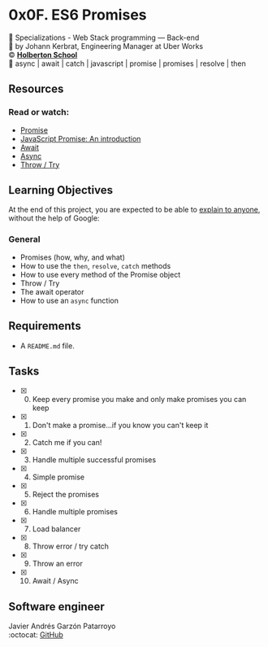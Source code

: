 # 0x0F. ES6 Promises
:open_file_folder: Specializations - Web Stack programming ― Back-end  
:bust_in_silhouette: by Johann Kerbrat, Engineering Manager at Uber Works  
:copyright: **[Holberton School](https://www.holbertonschool.com/)**  
:bookmark: async | await | catch | javascript | promise | promises | resolve | then

## Resources
### Read or watch:
* [Promise](https://developer.mozilla.org/en-US/docs/Web/JavaScript/Reference/Global_Objects/Promise)
* [JavaScript Promise: An introduction](https://web.dev/promises/)
* [Await](https://developer.mozilla.org/en-US/docs/Web/JavaScript/Reference/Operators/await)
* [Async](https://developer.mozilla.org/en-US/docs/Web/JavaScript/Reference/Statements/async_function)
* [Throw / Try](https://developer.mozilla.org/en-US/docs/Web/JavaScript/Reference/Statements/throw)

## Learning Objectives
At the end of this project, you are expected to be able to [explain to anyone](https://fs.blog/2012/04/feynman-technique/), without the help of Google:
### General
* Promises (how, why, and what)
* How to use the ```then```, ```resolve```, ```catch``` methods
* How to use every method of the Promise object
* Throw / Try
* The await operator
* How to use an ```async``` function

## Requirements
* A ```README.md``` file.

## Tasks
* [x] 0. Keep every promise you make and only make promises you can keep
* [x] 1. Don't make a promise...if you know you can't keep it
* [x] 2. Catch me if you can!
* [x] 3. Handle multiple successful promises
* [x] 4. Simple promise
* [x] 5. Reject the promises
* [x] 6. Handle multiple promises
* [x] 7. Load balancer
* [x] 8. Throw error / try catch
* [x] 9. Throw an error
* [x] 10. Await / Async

## Software engineer
Javier Andrés Garzón Patarroyo  
:octocat: [GitHub](https://github.com/javierandresgp/)
